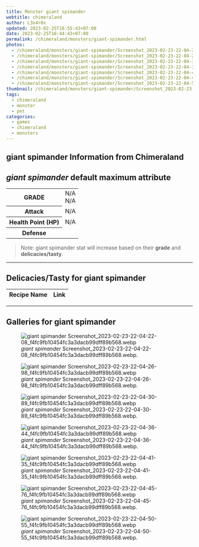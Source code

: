 ```yaml
---
title: Monster giant spimander
webtitle: chimeraland
author: L3n4r0x
updated: 2023-02-25T16:55:43+07:00
date: 2023-02-25T16:44:43+07:00
permalink: /chimeraland/monsters/giant-spimander.html
photos:
  - /chimeraland/monsters/giant-spimander/Screenshot_2023-02-23-22-04-22-08_f4fc9fb10454fc3a3dacb99dff89b568.webp
  - /chimeraland/monsters/giant-spimander/Screenshot_2023-02-23-22-04-26-98_f4fc9fb10454fc3a3dacb99dff89b568.webp
  - /chimeraland/monsters/giant-spimander/Screenshot_2023-02-23-22-04-30-89_f4fc9fb10454fc3a3dacb99dff89b568.webp
  - /chimeraland/monsters/giant-spimander/Screenshot_2023-02-23-22-04-36-44_f4fc9fb10454fc3a3dacb99dff89b568.webp
  - /chimeraland/monsters/giant-spimander/Screenshot_2023-02-23-22-04-41-35_f4fc9fb10454fc3a3dacb99dff89b568.webp
  - /chimeraland/monsters/giant-spimander/Screenshot_2023-02-23-22-04-45-76_f4fc9fb10454fc3a3dacb99dff89b568.webp
  - /chimeraland/monsters/giant-spimander/Screenshot_2023-02-23-22-04-50-55_f4fc9fb10454fc3a3dacb99dff89b568.webp
thumbnail: /chimeraland/monsters/giant-spimander/Screenshot_2023-02-23-22-04-22-08_f4fc9fb10454fc3a3dacb99dff89b568.webp
tags:
  - chimeraland
  - monster
  - pet
categories:
  - games
  - chimeraland
  - monsters
---
```


<link
  rel="stylesheet"
  href="https://rawcdn.githack.com/dimaslanjaka/Web-Manajemen/870a349/css/bootstrap-5-3-0-alpha3-wrapper.css"
/>
<section id="bootstrap-wrapper">
  <div data-bs-theme="dark">
    <h2>giant spimander Information from Chimeraland</h2>
    <h2 id="attribute"><i>giant spimander</i> default maximum attribute</h2>
    <div class="row">
      <div class="col mb-2">
        <div class="card">
          <div class="card-body">
            <table>
              <tr>
                <th>GRADE</th>
                <td>N/A <br />N/A</td>
              </tr>
              <tr>
                <th>Attack</th>
                <td>N/A</td>
              </tr>
              <tr>
                <th>Health Point (HP)</th>
                <td>N/A</td>
              </tr>
              <tr>
                <th>Defense</th>
                <td></td>
              </tr>
            </table>
          </div>
        </div>
      </div>
    </div>
    <blockquote class="bd-callout bd-callout-warning">
      Note: giant spimander stat will increase based on their <b>grade</b> and
      <b>delicacies/tasty</b>.
    </blockquote>
    <hr />
    <h2 id="delicacies">Delicacies/Tasty for giant spimander</h2>
    <div class="card">
      <div class="card-body">
        <div class="table-responsive">
          <table class="table table-striped">
            <thead>
              <tr>
                <th>Recipe Name</th>
                <th>Link</th>
              </tr>
            </thead>
            <tbody></tbody>
          </table>
        </div>
      </div>
    </div>
    <hr />
    <div id="gallery">
      <h2>Galleries for giant spimander</h2>
      <div class="row">
        <div class="col-lg-6 col-12">
          <figure>
            <img
              src="https://www.webmanajemen.com/chimeraland/monsters/giant-spimander/Screenshot_2023-02-23-22-04-22-08_f4fc9fb10454fc3a3dacb99dff89b568.webp"
              alt="giant spimander Screenshot_2023-02-23-22-04-22-08_f4fc9fb10454fc3a3dacb99dff89b568.webp"
            />
            <figcaption style="word-wrap: break-word">
              <i>giant spimander</i>
              Screenshot_2023-02-23-22-04-22-08_f4fc9fb10454fc3a3dacb99dff89b568.webp.
            </figcaption>
          </figure>
        </div>
        <div class="col-lg-6 col-12">
          <figure>
            <img
              src="https://www.webmanajemen.com/chimeraland/monsters/giant-spimander/Screenshot_2023-02-23-22-04-26-98_f4fc9fb10454fc3a3dacb99dff89b568.webp"
              alt="giant spimander Screenshot_2023-02-23-22-04-26-98_f4fc9fb10454fc3a3dacb99dff89b568.webp"
            />
            <figcaption style="word-wrap: break-word">
              <i>giant spimander</i>
              Screenshot_2023-02-23-22-04-26-98_f4fc9fb10454fc3a3dacb99dff89b568.webp.
            </figcaption>
          </figure>
        </div>
        <div class="col-lg-6 col-12">
          <figure>
            <img
              src="https://www.webmanajemen.com/chimeraland/monsters/giant-spimander/Screenshot_2023-02-23-22-04-30-89_f4fc9fb10454fc3a3dacb99dff89b568.webp"
              alt="giant spimander Screenshot_2023-02-23-22-04-30-89_f4fc9fb10454fc3a3dacb99dff89b568.webp"
            />
            <figcaption style="word-wrap: break-word">
              <i>giant spimander</i>
              Screenshot_2023-02-23-22-04-30-89_f4fc9fb10454fc3a3dacb99dff89b568.webp.
            </figcaption>
          </figure>
        </div>
        <div class="col-lg-6 col-12">
          <figure>
            <img
              src="https://www.webmanajemen.com/chimeraland/monsters/giant-spimander/Screenshot_2023-02-23-22-04-36-44_f4fc9fb10454fc3a3dacb99dff89b568.webp"
              alt="giant spimander Screenshot_2023-02-23-22-04-36-44_f4fc9fb10454fc3a3dacb99dff89b568.webp"
            />
            <figcaption style="word-wrap: break-word">
              <i>giant spimander</i>
              Screenshot_2023-02-23-22-04-36-44_f4fc9fb10454fc3a3dacb99dff89b568.webp.
            </figcaption>
          </figure>
        </div>
        <div class="col-lg-6 col-12">
          <figure>
            <img
              src="https://www.webmanajemen.com/chimeraland/monsters/giant-spimander/Screenshot_2023-02-23-22-04-41-35_f4fc9fb10454fc3a3dacb99dff89b568.webp"
              alt="giant spimander Screenshot_2023-02-23-22-04-41-35_f4fc9fb10454fc3a3dacb99dff89b568.webp"
            />
            <figcaption style="word-wrap: break-word">
              <i>giant spimander</i>
              Screenshot_2023-02-23-22-04-41-35_f4fc9fb10454fc3a3dacb99dff89b568.webp.
            </figcaption>
          </figure>
        </div>
        <div class="col-lg-6 col-12">
          <figure>
            <img
              src="https://www.webmanajemen.com/chimeraland/monsters/giant-spimander/Screenshot_2023-02-23-22-04-45-76_f4fc9fb10454fc3a3dacb99dff89b568.webp"
              alt="giant spimander Screenshot_2023-02-23-22-04-45-76_f4fc9fb10454fc3a3dacb99dff89b568.webp"
            />
            <figcaption style="word-wrap: break-word">
              <i>giant spimander</i>
              Screenshot_2023-02-23-22-04-45-76_f4fc9fb10454fc3a3dacb99dff89b568.webp.
            </figcaption>
          </figure>
        </div>
        <div class="col-lg-6 col-12">
          <figure>
            <img
              src="https://www.webmanajemen.com/chimeraland/monsters/giant-spimander/Screenshot_2023-02-23-22-04-50-55_f4fc9fb10454fc3a3dacb99dff89b568.webp"
              alt="giant spimander Screenshot_2023-02-23-22-04-50-55_f4fc9fb10454fc3a3dacb99dff89b568.webp"
            />
            <figcaption style="word-wrap: break-word">
              <i>giant spimander</i>
              Screenshot_2023-02-23-22-04-50-55_f4fc9fb10454fc3a3dacb99dff89b568.webp.
            </figcaption>
          </figure>
        </div>
      </div>
    </div>
  </div>
</section>